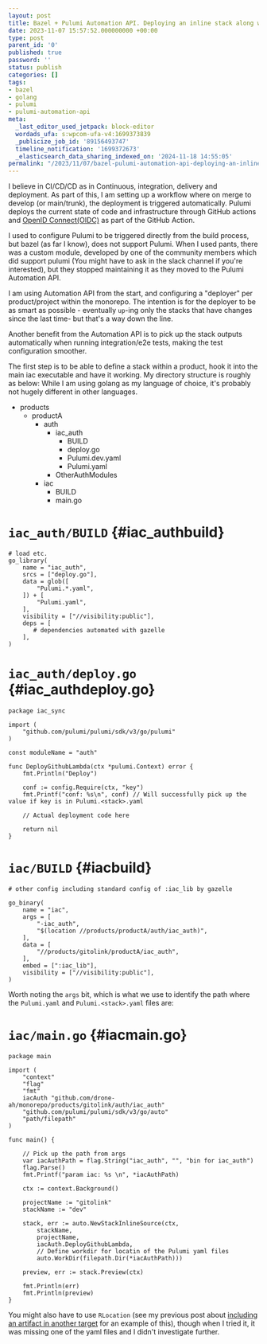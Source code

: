 ```yaml
---
layout: post
title: Bazel + Pulumi Automation API. Deploying an inline stack along with Pulumi.[stack].yaml
date: 2023-11-07 15:57:52.000000000 +00:00
type: post
parent_id: '0'
published: true
password: ''
status: publish
categories: []
tags:
- bazel
- golang
- pulumi
- pulumi-automation-api
meta:
  _last_editor_used_jetpack: block-editor
  wordads_ufa: s:wpcom-ufa-v4:1699373839
  _publicize_job_id: '89156493747'
  timeline_notification: '1699372673'
  _elasticsearch_data_sharing_indexed_on: '2024-11-18 14:55:05'
permalink: "/2023/11/07/bazel-pulumi-automation-api-deploying-an-inline-stack-along-with-pulumi-yaml/"
---
```


I believe in CI/CD/CD as in Continuous, integration, delivery and
deployment. As part of this, I am setting up a workflow where on merge
to develop (or main/trunk), the deployment is triggered automatically.
Pulumi deploys the current state of code and infrastructure through
GitHub actions and [OpenID
Connect(OIDC)](https://docs.github.com/en/actions/deployment/security-hardening-your-deployments/configuring-openid-connect-in-amazon-web-services)
as part of the GitHub Action.

I used to configure Pulumi to be triggered directly from the build
process, but bazel (as far I know), does not support Pulumi. When I used
pants, there was a custom module, developed by one of the community
members which did support pulumi (You might have to ask in the slack
channel if you\'re interested), but they stopped maintaining it as they
moved to the Pulumi Automation API.

I am using Automation API from the start, and configuring a \"deployer\"
per product/project within the monorepo. The intention is for the
deployer to be as smart as possible - eventually `up`-ing only the
stacks that have changes since the last time- but that\'s a way down the
line.

Another benefit from the Automation API is to pick up the stack outputs
automatically when running integration/e2e tests, making the test
configuration smoother.


The first step is to be able to define a stack within a product, hook it
into the main iac executable and have it working. My directory structure
is roughly as below: While I am using golang as my language of choice,
it\'s probably not hugely different in other languages.

-   products
    -   productA
        -   auth
            -   iac_auth
                -   BUILD
                -   deploy.go
                -   Pulumi.dev.yaml
                -   Pulumi.yaml
            -   OtherAuthModules
        -   iac
            -   BUILD
            -   main.go

# `iac_auth/BUILD` {#iac_authbuild}

``` wp-block-syntaxhighlighter-code
# load etc.
go_library(
    name = "iac_auth",
    srcs = ["deploy.go"],
    data = glob([
        "Pulumi.*.yaml",
    ]) + [
        "Pulumi.yaml",
    ],
    visibility = ["//visibility:public"],
    deps = [
       # dependencies automated with gazelle
    ],
)
```

# `iac_auth/deploy.go` {#iac_authdeploy.go}

``` wp-block-syntaxhighlighter-code
package iac_sync

import (
    "github.com/pulumi/pulumi/sdk/v3/go/pulumi"
)

const moduleName = "auth"

func DeployGithubLambda(ctx *pulumi.Context) error {
    fmt.Println("Deploy")

    conf := config.Require(ctx, "key")
    fmt.Printf("conf: %s\n", conf) // Will successfully pick up the value if key is in Pulumi.<stack>.yaml

    // Actual deployment code here

    return nil
}
```

# `iac/BUILD` {#iacbuild}

``` wp-block-syntaxhighlighter-code
# other config including standard config of :iac_lib by gazelle

go_binary(
    name = "iac",
    args = [
        "-iac_auth",
        "$(location //products/productA/auth/iac_auth)",
    ],
    data = [
        "//products/gitolink/productA/iac_auth",
    ],
    embed = [":iac_lib"],
    visibility = ["//visibility:public"],
)
```

Worth noting the `args` bit, which is what we use to identify the path
where the `Pulumi.yaml` and `Pulumi.<stack>.yaml` files are:

# `iac/main.go` {#iacmain.go}

``` wp-block-syntaxhighlighter-code
package main

import (
    "context"
    "flag"
    "fmt"
    iacAuth "github.com/drone-ah/monorepo/products/gitolink/auth/iac_auth"
    "github.com/pulumi/pulumi/sdk/v3/go/auto"
    "path/filepath"
)

func main() {

    // Pick up the path from args
    var iacAuthPath = flag.String("iac_auth", "", "bin for iac_auth")
    flag.Parse()
    fmt.Printf("param iac: %s \n", *iacAuthPath)

    ctx := context.Background()

    projectName := "gitolink"
    stackName := "dev"

    stack, err := auto.NewStackInlineSource(ctx,
        stackName,
        projectName,
        iacAuth.DeployGithubLambda,
        // Define workdir for locatin of the Pulumi yaml files
        auto.WorkDir(filepath.Dir(*iacAuthPath)))

    preview, err := stack.Preview(ctx)

    fmt.Println(err)
    fmt.Println(preview)
}
```

You might also have to use `RLocation` (see my previous post about
[including an artifact in another
target](https://drone-ah.com/2023/11/01/including-a-built-artifact-in-another-target-bazel-golang/)
for an example of this), though when I tried it, it was missing one of
the yaml files and I didn\'t investigate further.

